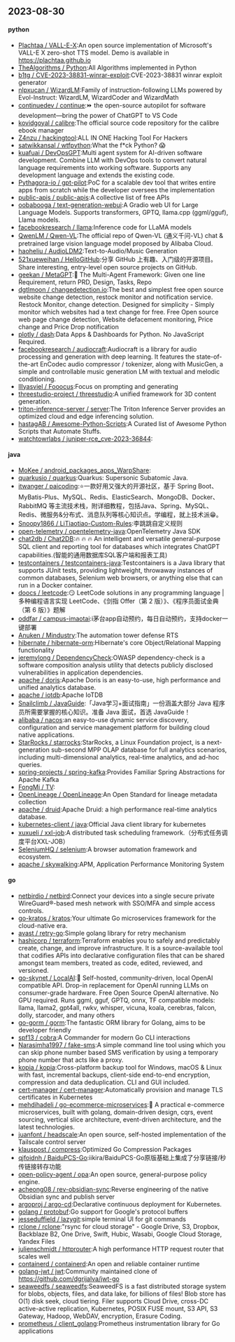 ## 2023-08-30

#### python
* [Plachtaa / VALL-E-X](https://github.com/Plachtaa/VALL-E-X):An open source implementation of Microsoft's VALL-E X zero-shot TTS model. Demo is available in https://plachtaa.github.io
* [TheAlgorithms / Python](https://github.com/TheAlgorithms/Python):All Algorithms implemented in Python
* [b1tg / CVE-2023-38831-winrar-exploit](https://github.com/b1tg/CVE-2023-38831-winrar-exploit):CVE-2023-38831 winrar exploit generator
* [nlpxucan / WizardLM](https://github.com/nlpxucan/WizardLM):Family of instruction-following LLMs powered by Evol-Instruct: WizardLM, WizardCoder and WizardMath
* [continuedev / continue](https://github.com/continuedev/continue):⏩ the open-source autopilot for software development—bring the power of ChatGPT to VS Code
* [kovidgoyal / calibre](https://github.com/kovidgoyal/calibre):The official source code repository for the calibre ebook manager
* [Z4nzu / hackingtool](https://github.com/Z4nzu/hackingtool):ALL IN ONE Hacking Tool For Hackers
* [satwikkansal / wtfpython](https://github.com/satwikkansal/wtfpython):What the f*ck Python? 😱
* [kuafuai / DevOpsGPT](https://github.com/kuafuai/DevOpsGPT):Multi agent system for AI-driven software development. Combine LLM with DevOps tools to convert natural language requirements into working software. Supports any development language and extends the existing code.
* [Pythagora-io / gpt-pilot](https://github.com/Pythagora-io/gpt-pilot):PoC for a scalable dev tool that writes entire apps from scratch while the developer oversees the implementation
* [public-apis / public-apis](https://github.com/public-apis/public-apis):A collective list of free APIs
* [oobabooga / text-generation-webui](https://github.com/oobabooga/text-generation-webui):A Gradio web UI for Large Language Models. Supports transformers, GPTQ, llama.cpp (ggml/gguf), Llama models.
* [facebookresearch / llama](https://github.com/facebookresearch/llama):Inference code for LLaMA models
* [QwenLM / Qwen-VL](https://github.com/QwenLM/Qwen-VL):The official repo of Qwen-VL (通义千问-VL) chat & pretrained large vision language model proposed by Alibaba Cloud.
* [haoheliu / AudioLDM2](https://github.com/haoheliu/AudioLDM2):Text-to-Audio/Music Generation
* [521xueweihan / HelloGitHub](https://github.com/521xueweihan/HelloGitHub):分享 GitHub 上有趣、入门级的开源项目。Share interesting, entry-level open source projects on GitHub.
* [geekan / MetaGPT](https://github.com/geekan/MetaGPT):🌟 The Multi-Agent Framework: Given one line Requirement, return PRD, Design, Tasks, Repo
* [dgtlmoon / changedetection.io](https://github.com/dgtlmoon/changedetection.io):The best and simplest free open source website change detection, restock monitor and notification service. Restock Monitor, change detection. Designed for simplicity - Simply monitor which websites had a text change for free. Free Open source web page change detection, Website defacement monitoring, Price change and Price Drop notification
* [plotly / dash](https://github.com/plotly/dash):Data Apps & Dashboards for Python. No JavaScript Required.
* [facebookresearch / audiocraft](https://github.com/facebookresearch/audiocraft):Audiocraft is a library for audio processing and generation with deep learning. It features the state-of-the-art EnCodec audio compressor / tokenizer, along with MusicGen, a simple and controllable music generation LM with textual and melodic conditioning.
* [lllyasviel / Fooocus](https://github.com/lllyasviel/Fooocus):Focus on prompting and generating
* [threestudio-project / threestudio](https://github.com/threestudio-project/threestudio):A unified framework for 3D content generation.
* [triton-inference-server / server](https://github.com/triton-inference-server/server):The Triton Inference Server provides an optimized cloud and edge inferencing solution.
* [hastagAB / Awesome-Python-Scripts](https://github.com/hastagAB/Awesome-Python-Scripts):A Curated list of Awesome Python Scripts that Automate Stuffs.
* [watchtowrlabs / juniper-rce_cve-2023-36844](https://github.com/watchtowrlabs/juniper-rce_cve-2023-36844):

#### java
* [MoKee / android_packages_apps_WarpShare](https://github.com/MoKee/android_packages_apps_WarpShare):
* [quarkusio / quarkus](https://github.com/quarkusio/quarkus):Quarkus: Supersonic Subatomic Java.
* [itwanger / paicoding](https://github.com/itwanger/paicoding):⭐️一款好用又强大的开源社区，基于 Spring Boot、MyBatis-Plus、MySQL、Redis、ElasticSearch、MongoDB、Docker、RabbitMQ 等主流技术栈，附详细教程，包括Java、Spring、MySQL、Redis、微服务&分布式、消息队列等核心知识点。学编程，就上技术派😁。
* [Snoopy1866 / LiTiaotiao-Custom-Rules](https://github.com/Snoopy1866/LiTiaotiao-Custom-Rules):李跳跳自定义规则
* [open-telemetry / opentelemetry-java](https://github.com/open-telemetry/opentelemetry-java):OpenTelemetry Java SDK
* [chat2db / Chat2DB](https://github.com/chat2db/Chat2DB):🔥 🔥 🔥 An intelligent and versatile general-purpose SQL client and reporting tool for databases which integrates ChatGPT capabilities.(智能的通用数据库SQL客户端和报表工具)
* [testcontainers / testcontainers-java](https://github.com/testcontainers/testcontainers-java):Testcontainers is a Java library that supports JUnit tests, providing lightweight, throwaway instances of common databases, Selenium web browsers, or anything else that can run in a Docker container.
* [doocs / leetcode](https://github.com/doocs/leetcode):😏 LeetCode solutions in any programming language | 多种编程语言实现 LeetCode、《剑指 Offer（第 2 版）》、《程序员面试金典（第 6 版）》题解
* [oddfar / campus-imaotai](https://github.com/oddfar/campus-imaotai):i茅台app自动预约，每日自动预约，支持docker一键部署
* [Anuken / Mindustry](https://github.com/Anuken/Mindustry):The automation tower defense RTS
* [hibernate / hibernate-orm](https://github.com/hibernate/hibernate-orm):Hibernate's core Object/Relational Mapping functionality
* [jeremylong / DependencyCheck](https://github.com/jeremylong/DependencyCheck):OWASP dependency-check is a software composition analysis utility that detects publicly disclosed vulnerabilities in application dependencies.
* [apache / doris](https://github.com/apache/doris):Apache Doris is an easy-to-use, high performance and unified analytics database.
* [apache / iotdb](https://github.com/apache/iotdb):Apache IoTDB
* [Snailclimb / JavaGuide](https://github.com/Snailclimb/JavaGuide):「Java学习+面试指南」一份涵盖大部分 Java 程序员所需要掌握的核心知识。准备 Java 面试，首选 JavaGuide！
* [alibaba / nacos](https://github.com/alibaba/nacos):an easy-to-use dynamic service discovery, configuration and service management platform for building cloud native applications.
* [StarRocks / starrocks](https://github.com/StarRocks/starrocks):StarRocks, a Linux Foundation project, is a next-generation sub-second MPP OLAP database for full analytics scenarios, including multi-dimensional analytics, real-time analytics, and ad-hoc queries.
* [spring-projects / spring-kafka](https://github.com/spring-projects/spring-kafka):Provides Familiar Spring Abstractions for Apache Kafka
* [FongMi / TV](https://github.com/FongMi/TV):
* [OpenLineage / OpenLineage](https://github.com/OpenLineage/OpenLineage):An Open Standard for lineage metadata collection
* [apache / druid](https://github.com/apache/druid):Apache Druid: a high performance real-time analytics database.
* [kubernetes-client / java](https://github.com/kubernetes-client/java):Official Java client library for kubernetes
* [xuxueli / xxl-job](https://github.com/xuxueli/xxl-job):A distributed task scheduling framework.（分布式任务调度平台XXL-JOB）
* [SeleniumHQ / selenium](https://github.com/SeleniumHQ/selenium):A browser automation framework and ecosystem.
* [apache / skywalking](https://github.com/apache/skywalking):APM, Application Performance Monitoring System

#### go
* [netbirdio / netbird](https://github.com/netbirdio/netbird):Connect your devices into a single secure private WireGuard®-based mesh network with SSO/MFA and simple access controls.
* [go-kratos / kratos](https://github.com/go-kratos/kratos):Your ultimate Go microservices framework for the cloud-native era.
* [avast / retry-go](https://github.com/avast/retry-go):Simple golang library for retry mechanism
* [hashicorp / terraform](https://github.com/hashicorp/terraform):Terraform enables you to safely and predictably create, change, and improve infrastructure. It is a source-available tool that codifies APIs into declarative configuration files that can be shared amongst team members, treated as code, edited, reviewed, and versioned.
* [go-skynet / LocalAI](https://github.com/go-skynet/LocalAI):🤖 Self-hosted, community-driven, local OpenAI compatible API. Drop-in replacement for OpenAI running LLMs on consumer-grade hardware. Free Open Source OpenAI alternative. No GPU required. Runs ggml, gguf, GPTQ, onnx, TF compatible models: llama, llama2, gpt4all, rwkv, whisper, vicuna, koala, cerebras, falcon, dolly, starcoder, and many others
* [go-gorm / gorm](https://github.com/go-gorm/gorm):The fantastic ORM library for Golang, aims to be developer friendly
* [spf13 / cobra](https://github.com/spf13/cobra):A Commander for modern Go CLI interactions
* [Narasimha1997 / fake-sms](https://github.com/Narasimha1997/fake-sms):A simple command line tool using which you can skip phone number based SMS verification by using a temporary phone number that acts like a proxy.
* [kopia / kopia](https://github.com/kopia/kopia):Cross-platform backup tool for Windows, macOS & Linux with fast, incremental backups, client-side end-to-end encryption, compression and data deduplication. CLI and GUI included.
* [cert-manager / cert-manager](https://github.com/cert-manager/cert-manager):Automatically provision and manage TLS certificates in Kubernetes
* [mehdihadeli / go-ecommerce-microservices](https://github.com/mehdihadeli/go-ecommerce-microservices):🧺 A practical e-commerce microservices, built with golang, domain-driven design, cqrs, event sourcing, vertical slice architecture, event-driven architecture, and the latest technologies.
* [juanfont / headscale](https://github.com/juanfont/headscale):An open source, self-hosted implementation of the Tailscale control server
* [klauspost / compress](https://github.com/klauspost/compress):Optimized Go Compression Packages
* [qjfoidnh / BaiduPCS-Go](https://github.com/qjfoidnh/BaiduPCS-Go):iikira/BaiduPCS-Go原版基础上集成了分享链接/秒传链接转存功能
* [open-policy-agent / opa](https://github.com/open-policy-agent/opa):An open source, general-purpose policy engine.
* [acheong08 / rev-obsidian-sync](https://github.com/acheong08/rev-obsidian-sync):Reverse engineering of the native Obsidian sync and publish server
* [argoproj / argo-cd](https://github.com/argoproj/argo-cd):Declarative continuous deployment for Kubernetes.
* [golang / protobuf](https://github.com/golang/protobuf):Go support for Google's protocol buffers
* [jesseduffield / lazygit](https://github.com/jesseduffield/lazygit):simple terminal UI for git commands
* [rclone / rclone](https://github.com/rclone/rclone):"rsync for cloud storage" - Google Drive, S3, Dropbox, Backblaze B2, One Drive, Swift, Hubic, Wasabi, Google Cloud Storage, Yandex Files
* [julienschmidt / httprouter](https://github.com/julienschmidt/httprouter):A high performance HTTP request router that scales well
* [containerd / containerd](https://github.com/containerd/containerd):An open and reliable container runtime
* [golang-jwt / jwt](https://github.com/golang-jwt/jwt):Community maintained clone of https://github.com/dgrijalva/jwt-go
* [seaweedfs / seaweedfs](https://github.com/seaweedfs/seaweedfs):SeaweedFS is a fast distributed storage system for blobs, objects, files, and data lake, for billions of files! Blob store has O(1) disk seek, cloud tiering. Filer supports Cloud Drive, cross-DC active-active replication, Kubernetes, POSIX FUSE mount, S3 API, S3 Gateway, Hadoop, WebDAV, encryption, Erasure Coding.
* [prometheus / client_golang](https://github.com/prometheus/client_golang):Prometheus instrumentation library for Go applications

